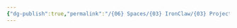 ```yaml
---
{"dg-publish":true,"permalink":"/{06} Spaces/{03} IronClaw/{03} Projects/{05} Diary/","title":"{05} Diary","pinned":true}
---
```


